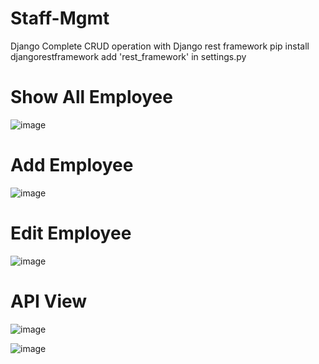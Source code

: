 # Staff-Mgmt
Django Complete CRUD operation with Django rest framework
pip install djangorestframework
add 'rest_framework' in settings.py

# Show All Employee
![image](https://github.com/riz815/Staff-Mgmt/assets/122774380/09d69b2a-ca93-4076-b38e-9fd85c68b457)

# Add Employee

![image](https://github.com/riz815/Staff-Mgmt/assets/122774380/5e6c1635-41ad-49b1-baad-67a51fb1bb50)

# Edit Employee

![image](https://github.com/riz815/Staff-Mgmt/assets/122774380/ef0567e7-b026-4f5b-985a-19d8d1fceaef)

# API View

![image](https://github.com/riz815/Staff-Mgmt/assets/122774380/0b0baebc-1bbe-488b-b09f-ce531d7a2e23)

![image](https://github.com/riz815/Staff-Mgmt/assets/122774380/29438e0f-662b-426d-a17a-f652edcfab93)



